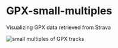 # GPX-small-multiples
Visualizing GPX data retrieved from Strava


![small multiples of GPX tracks](https://cultureplot.com/img/GPX_activities_cyan.png)

